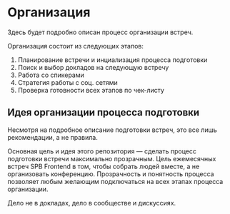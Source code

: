 # Организация

Здесь будет подробно описан процесс организации встреч.

Организация состоит из следующих этапов:

1. Планирование встречи и инциализация процесса подготовки
2. Поиск и выбор докладов на следующую встречу
3. Работа со спикерами
4. Стратегия работы с соц. сетями
5. Проверка готовности всех этапов по чек-листу

## Идея организации процесса подготовки

Несмотря на подробное описание подготовки встреч, это все лишь рекомендации, а не правила.

Основная цель и идея этого репозитория — сделать процесс подготовки встречи максимально прозрачным. Цель ежемесячных встреч SPB Frontend в том, чтобы собрать людей вместе, а не организовать конференцию. Прозрачность и понятность процесса позволяет любым желающим подключаться на всех этапах процесса организации.

Дело не в докладах, дело в сообществе и дискуссиях.
